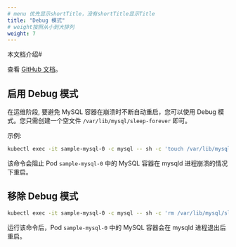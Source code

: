 ```yaml
---
# menu 优先显示shortTitle，没有shortTitle显示Title
title: "Debug 模式"
# weight按照从小到大排列
weight: 7
---
```


本文档介绍#

查看 [GitHub 文档](https://github.com/radondb/radondb-mysql-kubernetes/blob/main/docs/zh-cn/DebugMode.md)。

## 启用 Debug 模式

在运维阶段, 要避免 MySQL 容器在崩溃时不断自动重启，您可以使用 Debug 模式。您只需创建一个空文件 `/var/lib/mysql/sleep-forever` 即可。

示例:

```bash
kubectl exec -it sample-mysql-0 -c mysql -- sh -c 'touch /var/lib/mysql/sleep-forever'
```
该命令会阻止 Pod `sample-mysql-0` 中的 MySQL 容器在 mysqld 进程崩溃的情况下重启。

## 移除 Debug 模式

```bash
kubectl exec -it sample-mysql-0 -c mysql -- sh -c 'rm /var/lib/mysql/sleep-forever'
```
运行该命令后，Pod `sample-mysql-0` 中的 MySQL 容器会在 mysqld 进程退出后重启。